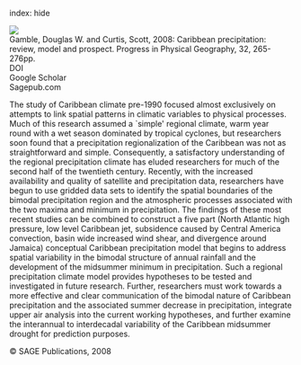 index: hide

<div class="Citation">
    <div class="Citation-thumb CitationThumb-linked"  data-href="https://doi.org/10.1177/0309133308096027">
      <img src="https://static.claimspace.cloud/climate-study-static/refs/thumbs/14/Gamble_and_Curtis_2008-thumb.png" />
    </div>

  <div class="Citation-body">
    <div class="Citation-text">Gamble, Douglas W. and Curtis, Scott, 2008: Caribbean precipitation: review, model and prospect. <span class="Article-journal">Progress in Physical Geography, </span><span class="Article-volume">32, </span>265-276pp.</div>
    <div class="Citation-links">
      <div class="CitationLink" data-href="https://doi.org/10.1177/0309133308096027">
        <div class="CitationLink-icon CitationLink-Doi"></div>
        <div class="CitationLink-text">DOI</div>
      </div>
      <div class="CitationLink" data-href="https://scholar.google.com/scholar?q=10.1177/0309133308096027">
        <div class="CitationLink-icon CitationLink-Scholar"></div>
        <div class="CitationLink-text">Google Scholar</div>
      </div>
      <div class="CitationLink" data-href="http://ppg.sagepub.com/content/32/3/265.abstract">
        <div class="CitationLink-icon CitationLink-Publisher"></div>
        <div class="CitationLink-text">Sagepub.com</div>
      </div>
    </div>
  </div>
</div>

The study of Caribbean climate pre-1990 focused almost exclusively on attempts to link spatial patterns in climatic variables to physical processes. Much of this research assumed a `simple' regional climate, warm year round with a wet season dominated by tropical cyclones, but researchers soon found that a precipitation regionalization of the Caribbean was not as straightforward and simple. Consequently, a satisfactory understanding of the regional precipitation climate has eluded researchers for much of the second half of the twentieth century. Recently, with the increased availability and quality of satellite and precipitation data, researchers have begun to use gridded data sets to identify the spatial boundaries of the bimodal precipitation region and the atmospheric processes associated with the two maxima and minimum in precipitation. The findings of these most recent studies can be combined to construct a five part (North Atlantic high pressure, low level Caribbean jet, subsidence caused by Central America convection, basin wide increased wind shear, and divergence around Jamaica) conceptual Caribbean precipitation model that begins to address spatial variability in the bimodal structure of annual rainfall and the development of the midsummer minimum in precipitation. Such a regional precipitation climate model provides hypotheses to be tested and investigated in future research. Further, researchers must work towards a more effective and clear communication of the bimodal nature of Caribbean precipitation and the associated summer decrease in precipitation, integrate upper air analysis into the current working hypotheses, and further examine the interannual to interdecadal variability of the Caribbean midsummer drought for prediction purposes.

<div class="Citation-copy">
&copy; SAGE Publications, 2008
</div>